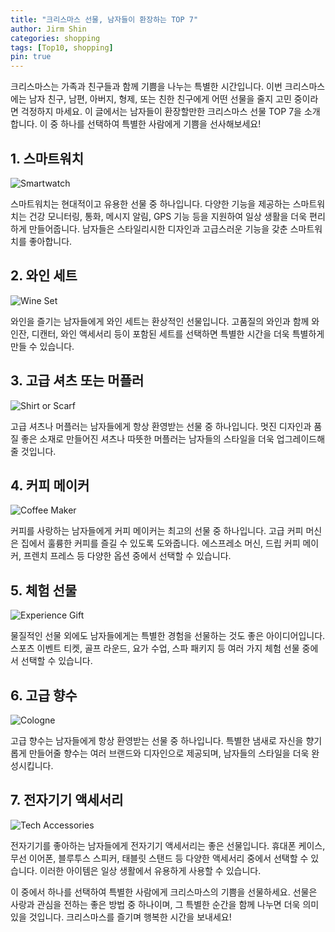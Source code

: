 ```yaml
---
title: "크리스마스 선물, 남자들이 환장하는 TOP 7"
author: Jirm Shin
categories: shopping
tags: [Top10, shopping]
pin: true
---
```


크리스마스는 가족과 친구들과 함께 기쁨을 나누는 특별한 시간입니다. 이번 크리스마스에는 남자 친구, 남편, 아버지, 형제, 또는 친한 친구에게 어떤 선물을 줄지 고민 중이라면 걱정하지 마세요. 이 글에서는 남자들이 환장할만한 크리스마스 선물 TOP 7을 소개합니다. 이 중 하나를 선택하여 특별한 사람에게 기쁨을 선사해보세요!

## 1. **스마트워치**

![Smartwatch](https://source.unsplash.com/1600x900/?smartwatch)

스마트워치는 현대적이고 유용한 선물 중 하나입니다. 다양한 기능을 제공하는 스마트워치는 건강 모니터링, 통화, 메시지 알림, GPS 기능 등을 지원하여 일상 생활을 더욱 편리하게 만들어줍니다. 남자들은 스타일리시한 디자인과 고급스러운 기능을 갖춘 스마트워치를 좋아합니다.

## 2. **와인 세트**

![Wine Set](https://source.unsplash.com/1600x900/?wine-set)

와인을 즐기는 남자들에게 와인 세트는 환상적인 선물입니다. 고품질의 와인과 함께 와인잔, 디캔터, 와인 액세서리 등이 포함된 세트를 선택하면 특별한 시간을 더욱 특별하게 만들 수 있습니다.

## 3. **고급 셔츠 또는 머플러**

![Shirt or Scarf](https://source.unsplash.com/1600x900/?shirt-scarf)

고급 셔츠나 머플러는 남자들에게 항상 환영받는 선물 중 하나입니다. 멋진 디자인과 품질 좋은 소재로 만들어진 셔츠나 따뜻한 머플러는 남자들의 스타일을 더욱 업그레이드해줄 것입니다.

## 4. **커피 메이커**

![Coffee Maker](https://source.unsplash.com/1600x900/?coffee-maker)

커피를 사랑하는 남자들에게 커피 메이커는 최고의 선물 중 하나입니다. 고급 커피 머신은 집에서 훌륭한 커피를 즐길 수 있도록 도와줍니다. 에스프레소 머신, 드립 커피 메이커, 프렌치 프레스 등 다양한 옵션 중에서 선택할 수 있습니다.

## 5. **체험 선물**

![Experience Gift](https://source.unsplash.com/1600x900/?experience-gift)

물질적인 선물 외에도 남자들에게는 특별한 경험을 선물하는 것도 좋은 아이디어입니다. 스포츠 이벤트 티켓, 골프 라운드, 요가 수업, 스파 패키지 등 여러 가지 체험 선물 중에서 선택할 수 있습니다.

## 6. **고급 향수**

![Cologne](https://source.unsplash.com/1600x900/?cologne)

고급 향수는 남자들에게 항상 환영받는 선물 중 하나입니다. 특별한 냄새로 자신을 향기롭게 만들어줄 향수는 여러 브랜드와 디자인으로 제공되며, 남자들의 스타일을 더욱 완성시킵니다.

## 7. **전자기기 액세서리**

![Tech Accessories](https://source.unsplash.com/1600x900/?tech-accessories)

전자기기를 좋아하는 남자들에게 전자기기 액세서리는 좋은 선물입니다. 휴대폰 케이스, 무선 이어폰, 블루투스 스피커, 태블릿 스탠드 등 다양한 액세서리 중에서 선택할 수 있습니다. 이러한 아이템은 일상 생활에서 유용하게 사용할 수 있습니다.

이 중에서 하나를 선택하여 특별한 사람에게 크리스마스의 기쁨을 선물하세요. 선물은 사랑과 관심을 전하는 좋은 방법 중 하나이며, 그 특별한 순간을 함께 나누면 더욱 의미 있을 것입니다. 크리스마스를 즐기며 행복한 시간을 보내세요!